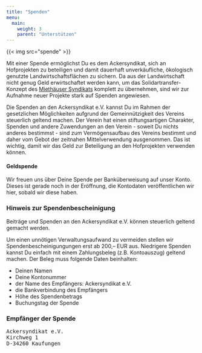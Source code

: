 ```yaml
---
title: "Spenden"
menu:
  main:
    weight: 3
    parent: "Unterstützen"
---
```


{{< img src="spende" >}}

Mit einer Spende ermöglichst Du es dem Ackersyndikat, sich an Hofprojekten zu beteiligen und damit dauerhaft unverkäufliche, ökologisch genutzte Landwirtschaftsflächen zu sichern. Da aus der Landwirtschaft nicht genug Geld erwirtschaftet werden kann, um das Solidartransfer-Konzept des [Miethäuser Syndikats](https://www.syndikat.org/de/solidartransfer/) komplett zu übernehmen, sind wir zur Aufnahme neuer Projekte stark auf Spenden angewiesen.

Die Spenden an den Ackersyndikat e.V. kannst Du im Rahmen der gesetzlichen Möglichkeiten aufgrund der Gemeinnützigkeit des Vereins steuerlich geltend machen. Der Verein hat einen stiftungsartigen Charakter, Spenden und andere Zuwendungen an den Verein - soweit Du nichts anderes bestimmst - sind zum Vermögensaufbau des Vereins bestimmt und daher vom Gebot der zeitnahen Mittelverwendung ausgenommen. Das ist wichtig, damit wir das Geld zur Beteiligung an den Hofprojekten verwenden können.

#### Geldspende

Wir freuen uns über Deine Spende per Banküberweisung auf unser Konto. Dieses ist gerade noch in der Eröffnung, die Kontodaten veröffentlichen wir hier, sobald wir diese haben.

### Hinweis zur Spendenbescheinigung

Beiträge und Spenden an den Ackersyndikat e.V. können steuerlich geltend gemacht werden.

Um einen unnötigen Verwaltungsaufwand zu vermeiden stellen wir Spendenbescheinigungungen erst ab 200,– EUR aus. Niedrigere Spenden kannst Du einfach mit einem Zahlungsbeleg (z.B. Kontoauszug) geltend machen. Der Beleg muss folgende Daten beinhalten:

- Deinen Namen
- Deine Kontonummer
- der Name des Empfängers: Ackersyndikat e.V.
- die Bankverbindung des Empfängers
- Höhe des Spendenbetrags
- Buchungstag der Spende

### Empfänger der Spende

<pre>Ackersyndikat e.V.
Kirchweg 1
D-34260 Kaufungen</pre>

